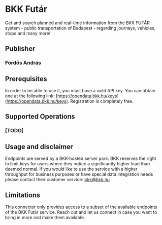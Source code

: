 # BKK Futár
Get and search planned and real-time information from the BKK FUTÁR system - public transportation of Budapest - regarding journeys, vehicles, stops and many more!

## Publisher
### Fördős András

## Prerequisites
In order to be able to use it, you must have a valid API key. You can obtain one at the following link: [https://opendata.bkk.hu/keys](https://opendata.bkk.hu/keys). Registration is completely free.

## Supported Operations
### [TODO]

## Usage and disclaimer

Endpoints are served by a BKK-hosted server park. BKK reserves the right to limit keys for users where they notice a significantly higher load than deemed normal. If you would like to use the service with a higher throughput for business purposes or have special data integration needs please contact their customer service: bkk@bkk.hu

## Limitations

This connector only provides access to a subset of the available endpoints of the BKK Futár service. Reach out and let us connect in case you want to bring in more and make them available.